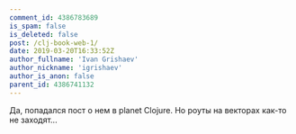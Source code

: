 ```yaml
---
comment_id: 4386783689
is_spam: false
is_deleted: false
post: /clj-book-web-1/
date: 2019-03-20T16:33:52Z
author_fullname: 'Ivan Grishaev'
author_nickname: 'igrishaev'
author_is_anon: false
parent_id: 4386741132
---
```


<p>Да, попадался пост о нем в planet Clojure. Но роуты на векторах как-то не заходят...</p>

